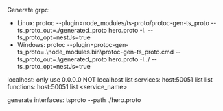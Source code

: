 

Generate grpc:    
- Linux:    protoc --plugin=node_modules/ts-proto/protoc-gen-ts_proto --ts_proto_out=./generated_proto hero.proto -I. --ts_proto_opt=nestJs=true
 - Windows: protoc --plugin=protoc-gen-ts_proto=.\node_modules\.bin\protoc-gen-ts_proto.cmd --ts_proto_out=.\generated_proto hero.proto -I../ --ts_proto_opt=nestJs=true

localhost:        only use 0.0.0.0 NOT localhost
list services:    host:50051 list
list functions:   host:50051 list <service_name>

generate interfaces: tsproto --path ./hero.proto